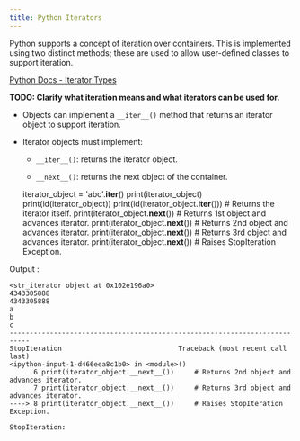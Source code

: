 ```yaml
---
title: Python Iterators
---
```

Python supports a concept of iteration over containers. This is implemented using two distinct methods; these are used to allow user-defined classes to support iteration.

[Python Docs - Iterator Types](https://docs.python.org/3/library/stdtypes.html#iterator-types)

**TODO: Clarify what iteration means and what iterators can be used for.**

*   Objects can implement a `__iter__()` method that returns an iterator object to support iteration.
*   Iterator objects must implement:
    *   `__iter__()`: returns the iterator object.

    *   `__next__()`: returns the next object of the container.

    iterator_object = 'abc'.__iter__()
    print(iterator_object)
    print(id(iterator_object))
    print(id(iterator_object.__iter__())) # Returns the iterator itself.
    print(iterator_object.__next__())     # Returns 1st object and advances iterator.
    print(iterator_object.__next__())     # Returns 2nd object and advances iterator.
    print(iterator_object.__next__())     # Returns 3rd object and advances iterator.
    print(iterator_object.__next__())     # Raises StopIteration Exception.

Output :

    <str_iterator object at 0x102e196a0>
    4343305888
    4343305888
    a
    b
    c
    ---------------------------------------------------------------------------
    StopIteration                             Traceback (most recent call last)
    <ipython-input-1-d466eea8c1b0> in <module>()
          6 print(iterator_object.__next__())     # Returns 2nd object and advances iterator.
          7 print(iterator_object.__next__())     # Returns 3rd object and advances iterator.
    ----> 8 print(iterator_object.__next__())     # Raises StopIteration Exception.

    StopIteration: